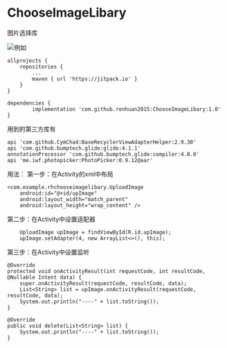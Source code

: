 # ChooseImageLibary
图片选择库

![例如](https://github.com/renhuan2015/ChooseImageLibary/blob/master/app/img/a.jpg)


	allprojects {
		repositories {
			...
			maven { url 'https://jitpack.io' }
		}
	}
  
	dependencies {
	        implementation 'com.github.renhuan2015:ChooseImageLibary:1.0'
	}

用到的第三方库有

    api 'com.github.CymChad:BaseRecyclerViewAdapterHelper:2.9.30'
    api 'com.github.bumptech.glide:glide:4.1.1'
    annotationProcessor 'com.github.bumptech.glide:compiler:4.8.0'
    api 'me.iwf.photopicker:PhotoPicker:0.9.12@aar'

用法：
第一步：在Activity的xml中布局

    <com.example.rhchooseimagelibary.UploadImage
        android:id="@+id/upImage"
        android:layout_width="match_parent"
        android:layout_height="wrap_content" />

第二步：在Activity中设置适配器

        UploadImage upImage = findViewById(R.id.upImage);
        upImage.setAdapter(4, new ArrayList<>(), this);

第三步：在Activity中设置监听

    @Override
    protected void onActivityResult(int requestCode, int resultCode, @Nullable Intent data) {
        super.onActivityResult(requestCode, resultCode, data);
        List<String> list = upImage.onActivityResult(requestCode, resultCode, data);
        System.out.println("----" + list.toString());
    }

    @Override
    public void delete(List<String> list) {
        System.out.println("----" + list.toString());
    }
